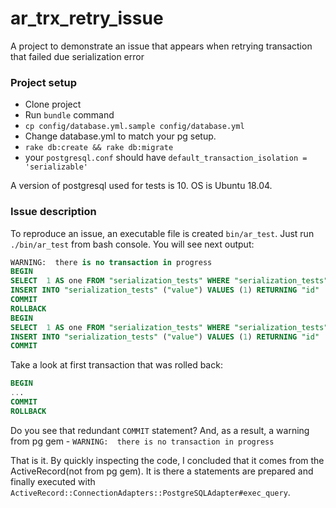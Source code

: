 # ar_trx_retry_issue
A project to demonstrate an issue that appears when retrying transaction that failed due serialization error 

### Project setup

 - Clone project 
 - Run `bundle` command 
 - `cp config/database.yml.sample config/database.yml`
 - Change database.yml to match your pg setup. 
 - `rake db:create && rake db:migrate`
 - your `postgresql.conf` should have `default_transaction_isolation = 'serializable'`
 
A version of postgresql used for tests is 10. OS is Ubuntu 18.04.
 

### Issue description

To reproduce an issue, an executable file is created `bin/ar_test`. Just run `./bin/ar_test` from bash console.
You will see next output:

```sql
WARNING:  there is no transaction in progress
BEGIN
SELECT  1 AS one FROM "serialization_tests" WHERE "serialization_tests"."value" = 1 LIMIT 1
INSERT INTO "serialization_tests" ("value") VALUES (1) RETURNING "id"
COMMIT
ROLLBACK
BEGIN
SELECT  1 AS one FROM "serialization_tests" WHERE "serialization_tests"."value" = 1 LIMIT 1
INSERT INTO "serialization_tests" ("value") VALUES (1) RETURNING "id"
COMMIT
```


Take a look at first transaction that was rolled back:

```sql
BEGIN
...
COMMIT
ROLLBACK
```

Do you see that redundant `COMMIT` statement? And, as a result, a warning from pg gem - 
`WARNING:  there is no transaction in progress`

That is it. By quickly inspecting the code, I concluded that it comes from the ActiveRecord(not from pg gem). It is 
there a statements are prepared and finally executed with `ActiveRecord::ConnectionAdapters::PostgreSQLAdapter#exec_query`.
 